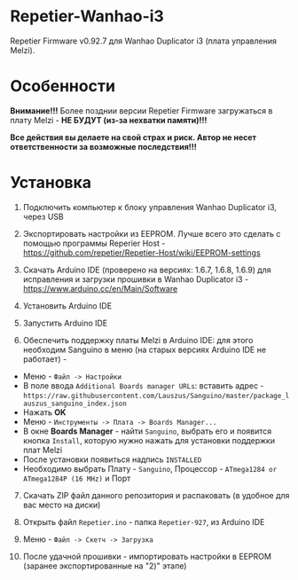 # Repetier-Wanhao-i3
Repetier Firmware v0.92.7 для Wanhao Duplicator i3 (плата управления Melzi).

# Особенности
**Внимание!!!** Более позднии версии Repetier Firmware загружаться в плату Melzi - **НЕ БУДУТ (из-за нехватки памяти)!!!**

**Все действия вы делаете на свой страх и риск. Автор не несет ответственности за возможные последствия!!!**

# Установка
1) Подключить компьютер к блоку управления Wanhao Duplicator i3, через USB

2) Экспортировать настройки из EEPROM. Лучше всего это сделать с помощью программы Reperier Host - https://github.com/repetier/Repetier-Host/wiki/EEPROM-settings

3) Скачать Arduino IDE (проверено на версиях: 1.6.7, 1.6.8, 1.6.9) для исправления и загрузки прошивки в Wanhao Duplicator i3 - https://www.arduino.cc/en/Main/Software

4) Установить Arduino IDE

5) Запустить Arduino IDE

6) Обеспечить поддержку платы Melzi в Arduino IDE: для этого необходим Sanguino в меню (на старых версиях Arduino IDE не работает) -

  * Меню - `Файл -> Настройки`
  * В поле ввода `Additional Boards manager URLs`: вставить адрес - `https://raw.githubusercontent.com/Lauszus/Sanguino/master/package_lauszus_sanguino_index.json`
  * Нажать **OK**
  * Меню - `Инструменты -> Плата -> Boards Manager...`
  * В окне **Boards Manager** - найти `Sanguino`, выбрать его и появится кнопка `Install`, которую нужно нажать для установки поддержки плат Melzi
  * После установки появиться надпись `INSTALLED`
  * Необходимо выбрать Плату - `Sanguino`, Процессор - `ATmega1284 or ATmega1284P (16 MHz)` и Порт

7) Скачать ZIP файл данного репозитория и распаковать (в удобное для вас место на диски)

8) Открыть файл `Repetier.ino` - папка `Repetier-927`, из Arduino IDE

9) Меню - `Файл -> Скетч -> Загрузка`

10) После удачной прошивки - импортировать настройки в EEPROM (заранее экспортированные на "2)" этапе)
